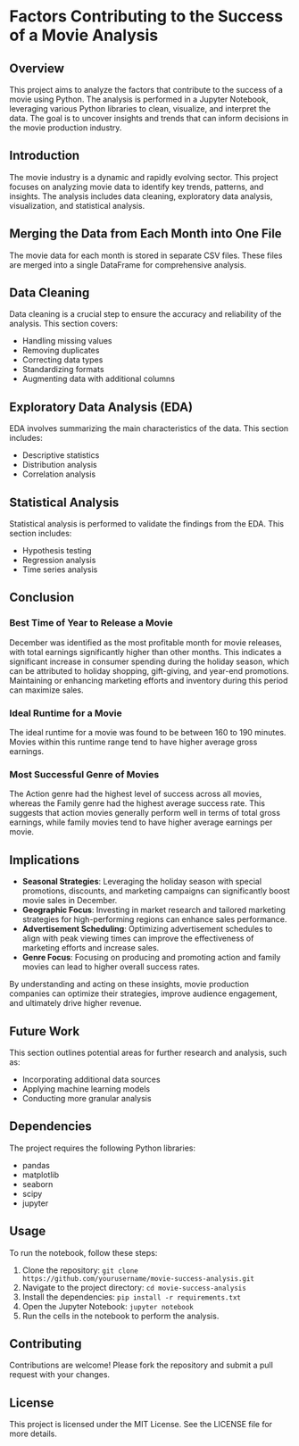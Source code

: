 # Factors Contributing to the Success of a Movie Analysis

## Overview

This project aims to analyze the factors that contribute to the success of a movie using Python. The analysis is performed in a Jupyter Notebook, leveraging various Python libraries to clean, visualize, and interpret the data. The goal is to uncover insights and trends that can inform decisions in the movie production industry.

## Introduction

The movie industry is a dynamic and rapidly evolving sector. This project focuses on analyzing movie data to identify key trends, patterns, and insights. The analysis includes data cleaning, exploratory data analysis, visualization, and statistical analysis.

## Merging the Data from Each Month into One File

The movie data for each month is stored in separate CSV files. These files are merged into a single DataFrame for comprehensive analysis.

## Data Cleaning

Data cleaning is a crucial step to ensure the accuracy and reliability of the analysis. This section covers:

- Handling missing values
- Removing duplicates
- Correcting data types
- Standardizing formats
- Augmenting data with additional columns

## Exploratory Data Analysis (EDA)

EDA involves summarizing the main characteristics of the data. This section includes:

- Descriptive statistics
- Distribution analysis
- Correlation analysis

## Statistical Analysis

Statistical analysis is performed to validate the findings from the EDA. This section includes:

- Hypothesis testing
- Regression analysis
- Time series analysis

## Conclusion

### Best Time of Year to Release a Movie

December was identified as the most profitable month for movie releases, with total earnings significantly higher than other months. This indicates a significant increase in consumer spending during the holiday season, which can be attributed to holiday shopping, gift-giving, and year-end promotions. Maintaining or enhancing marketing efforts and inventory during this period can maximize sales.

### Ideal Runtime for a Movie

The ideal runtime for a movie was found to be between 160 to 190 minutes. Movies within this runtime range tend to have higher average gross earnings.

### Most Successful Genre of Movies

The Action genre had the highest level of success across all movies, whereas the Family genre had the highest average success rate. This suggests that action movies generally perform well in terms of total gross earnings, while family movies tend to have higher average earnings per movie.

## Implications

- **Seasonal Strategies**: Leveraging the holiday season with special promotions, discounts, and marketing campaigns can significantly boost movie sales in December.
- **Geographic Focus**: Investing in market research and tailored marketing strategies for high-performing regions can enhance sales performance.
- **Advertisement Scheduling**: Optimizing advertisement schedules to align with peak viewing times can improve the effectiveness of marketing efforts and increase sales.
- **Genre Focus**: Focusing on producing and promoting action and family movies can lead to higher overall success rates.

By understanding and acting on these insights, movie production companies can optimize their strategies, improve audience engagement, and ultimately drive higher revenue.

## Future Work

This section outlines potential areas for further research and analysis, such as:

- Incorporating additional data sources
- Applying machine learning models
- Conducting more granular analysis

## Dependencies

The project requires the following Python libraries:

- pandas
- matplotlib
- seaborn
- scipy
- jupyter

## Usage

To run the notebook, follow these steps:

1. Clone the repository: `git clone https://github.com/yourusername/movie-success-analysis.git`
2. Navigate to the project directory: `cd movie-success-analysis`
3. Install the dependencies: `pip install -r requirements.txt`
4. Open the Jupyter Notebook: `jupyter notebook`
5. Run the cells in the notebook to perform the analysis.

## Contributing

Contributions are welcome! Please fork the repository and submit a pull request with your changes.

## License

This project is licensed under the MIT License. See the LICENSE file for more details.

